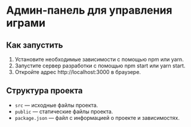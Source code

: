 # Админ-панель для управления играми

## Как запустить

1. Установите необходимые зависимости с помощью npm или yarn.
2. Запустите сервер разработки с помощью npm start или yarn start.
3. Откройте адрес http://localhost:3000 в браузере.

## Структура проекта

* `src` — исходные файлы проекта.
* `public` — статические файлы проекта.
* `package.json` — файл с информацией о проекте и зависимостях.
